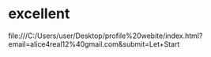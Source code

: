 # excellent
file:///C:/Users/user/Desktop/profile%20webite/index.html?email=alice4real12%40gmail.com&amp;submit=Let+Start
